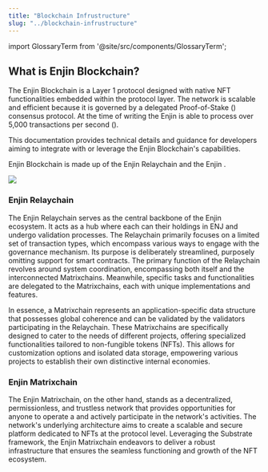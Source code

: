 ```yaml
---
title: "Blockchain Infrustructure"
slug: "../blockchain-infrustructure"
---
```


import GlossaryTerm from '@site/src/components/GlossaryTerm';

## What is Enjin Blockchain?

The Enjin Blockchain is a Layer 1 protocol designed with native NFT functionalities embedded within the protocol layer. The network is scalable and efficient because it is governed by a delegated Proof-of-Stake (<GlossaryTerm id="pos" />) consensus protocol. At the time of writing the Enjin <GlossaryTerm id="relaychain" /> is able to process over 5,000 transactions per second (<GlossaryTerm id="tps" />).

This documentation provides technical details and guidance for developers aiming to integrate with or leverage the Enjin Blockchain's capabilities.

Enjin Blockchain is made up of the Enjin Relaychain and the Enjin <GlossaryTerm id="matrixchain" />. 

![](/img/components/blockchain-infrastructure/1.png)

### Enjin Relaychain

The Enjin Relaychain serves as the central backbone of the Enjin ecosystem. It acts as a hub where each <GlossaryTerm id="validator" /> can <GlossaryTerm id="stake" /> their holdings in ENJ and undergo validation processes. The Relaychain primarily focuses on a limited set of transaction types, which encompass various ways to engage with the governance mechanism. Its purpose is deliberately streamlined, purposely omitting support for smart contracts. The primary function of the Relaychain revolves around system coordination, encompassing both itself and the interconnected Matrixchains. Meanwhile, specific tasks and functionalities are delegated to the Matrixchains, each with unique implementations and features.

In essence, a Matrixchain represents an application-specific data structure that possesses global coherence and can be validated by the validators participating in the Relaychain. These Matrixchains are specifically designed to cater to the needs of different projects, offering specialized functionalities tailored to non-fungible tokens (NFTs). This allows for customization options and isolated data storage, empowering various projects to establish their own distinctive internal economies.

### Enjin Matrixchain

The Enjin Matrixchain, on the other hand, stands as a decentralized, permissionless, and trustless network that provides opportunities for anyone to operate a <GlossaryTerm id="node" /> and actively participate in the network's activities. The network's underlying architecture aims to create a scalable and secure platform dedicated to NFTs at the protocol level. Leveraging the Substrate framework, the Enjin Matrixchain endeavors to deliver a robust infrastructure that ensures the seamless functioning and growth of the NFT ecosystem.
